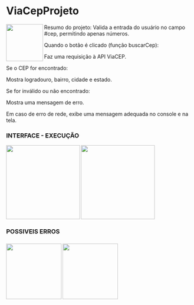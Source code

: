 # ViaCepProjeto
<div>
<img align = "left" height= "100" src = "https://img.icons8.com/?size=100&id=Nkym0Ujb8VGI&format=png&color=000000"/>Resumo do projeto: Valida a entrada do usuário no campo #cep, permitindo apenas números.
  
Quando o botão é clicado (função buscarCep):
  
Faz uma requisição à API ViaCEP.
  
Se o CEP for encontrado:

Mostra logradouro, bairro, cidade e estado.

Se for inválido ou não encontrado:

Mostra uma mensagem de erro.

Em caso de erro de rede, exibe uma mensagem adequada no console e na tela.
</div>
  
<div>
<h3>INTERFACE - EXECUÇÃO</h3>
<img align = "left" height = "200" src = "https://i.postimg.cc/x1YBVSYv/interface-do-site.jpg"/>
<img align = "center" height = "200" src = "https://i.postimg.cc/fypX75b5/funcionando.jpg"/>
</div>

<h3>POSSIVEIS ERROS<h3/>
<img align = "left" height = "150" src = "https://i.postimg.cc/vHb7pDyX/cep-n-o-encontrado.jpg"/>
<img align = "center" height = "150" src = "https://i.postimg.cc/KYw2pRK8/cep-inv-lido-digite-8-digitos.jpg"/>


